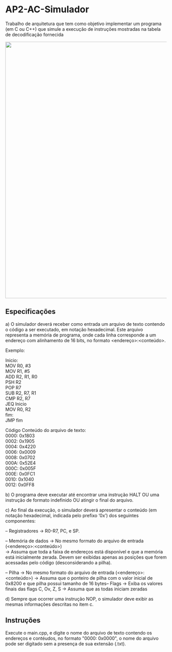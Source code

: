 # AP2-AC-Simulador
Trabalho de arquitetura que tem como objetivo implementar um programa (em C ou C++) que simule a execução de instruções mostradas na tabela de decodificação fornecida

<div align="center">
<img src="https://github.com/user-attachments/assets/ebc4b653-6804-46eb-a74e-2806d0a34ccc" width="800px" />
</div>  

## Especificações

 a) O simulador deverá receber como entrada um arquivo de texto contendo o código a ser executado, em notação hexadecimal. Este arquivo representa
 a memória de programa, onde cada linha corresponde a um endereço com alinhamento de 16 bits, no formato <endereço>:<conteúdo>.
 
 Exemplo:

 Inicio:  
  MOV R0, #3   
  MOV R1, #5  
  ADD R2, R1, R0  
  PSH R2  
  POP R7  
  SUB R2, R7, R1  
  CMP R2, R7  
  JEQ Inicio  
  MOV R0, R2  
 fim:  
  JMP fim  

 Código Conteúdo do arquivo de texto:  
 0000: 0x1803  
 0002: 0x1905  
 0004: 0x4220  
 0006: 0x0009  
 0008: 0x0702  
 000A: 0x52E4  
 000C: 0x005F  
 000E: 0x0FC1  
 0010: 0x1040  
 0012: 0x0FF8    
 
 b) O programa deve executar até encontrar uma instrução HALT  OU uma instrução de formato indefinido OU atingir o final do arquivo.  

c) Ao final da execução, o simulador deverá apresentar o conteúdo (em notação hexadecimal, indicada pelo prefixo ‘0x’) dos seguintes componentes:

– Registradores
 → R0-R7, PC, e SP.  
 
– Memória de dados
 → No mesmo formato do arquivo de entrada (<endereço>:<conteúdo>)  
 → Assuma que toda a faixa de endereços está disponível e que a memória está inicialmente zerada. Devem ser exibidas apenas as posições que forem
 acessadas pelo código (desconsiderando a pilha).  
 
 – Pilha
 → No mesmo formato do arquivo de entrada (<endereço>:<conteúdo>)
 → Assuma que o ponteiro de pilha com o valor inicial de 0x8200 e que pilha possui tamanho de 16 bytes– Flags
 → Exiba os valores finais das flags C, Ov, Z, S
 → Assuma que as todas iniciam zeradas  
 
 d) Sempre que ocorrer uma instrução NOP, o simulador deve exibir as mesmas informações descritas no item c.

## Instruções

Execute o main.cpp, e digite o nome do arquivo de texto contendo os endereços e contéudos, no formato "0000: 0x0000", o nome do arquivo 
pode ser digitado sem a presença de sua extensão (.txt).